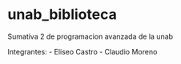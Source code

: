 # unab_biblioteca
Sumativa 2 de programacion avanzada de la unab

Integrantes: 
    - Eliseo Castro
    - Claudio Moreno